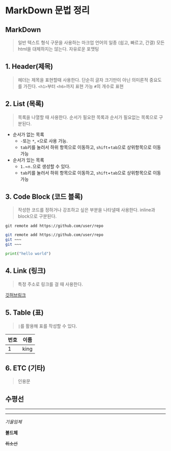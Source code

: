 # MarkDown 문법 정리
## MarkDown
> 일반 텍스트 형식 구문을 사용하는 마크업 언어의 일종 (쉽고, 빠르고, 간결) 
> 모든 html을 대체하지는 않는다.
> 자유로운 포맷팅

## 1. Header(제목)
> 헤더는 제목을 표현할때 사용한다.
> 단순히 글자 크기만이 아닌 의미론적 중요도를 가진다.
> `<h1>`부터 `<h6>`까지 표현 가능 `#`의 개수로 표현

## 2. List (목록)
> 목록을 나열할 때 사용한다.
> 순서가 필요한 목록과 순서가 필요없는 목록으로 구분된다.
* 순서가 없는 목록
  * `-`또는 `*`, `+`으로 사용 가능.
  * `tab`키를 눌러서 하위 항목으로 이동하고, `shift`+`tab`으로 상위항목으로 이동 가능
* 순서가 있는 목록
  * `1.`~`n.`으로 생성할 수 있다.
  * `tab`키를 눌러서 하위 항목으로 이동하고, `shift`+`tab`으로 상위항목으로 이동 가능

## 3. Code Block (코드 블록)
> 작성한 코드를 정하거나 강조하고 싶은 부분을 나타낼때 사용한다.
> inline과 block으로 구분된다.

``git remote add https://github.com/user/repo``

```bash
git remote add https://github.com/user/repo
git ~~~
git ~~~
```
```python
print("hello world")
```

## 4. Link (링크)
> 특정 주소로 링크를 걸 때 사용한다.

[깃허브링크](https://github.com)

## 5. Table (표)
> `|`를 활용해 표를 작성할 수 있다.

|번호|이름|
|---|---|
|1|king|

## 6. ETC (기타)
> 인용문

수평선
---
***
___

*기울임체*

**볼드체**

~~취소선~~